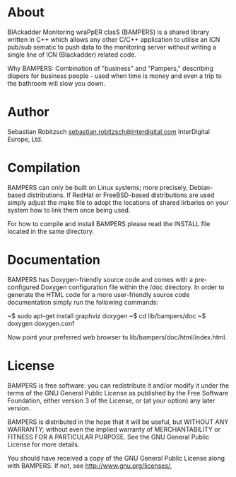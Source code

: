 # About
BlAckadder Monitoring wraPpER clasS (BAMPERS) is a shared library written in C++
which allows any other C/C++ application to utilise an ICN pub/sub sematic to
push data to the monitoring server without writing a single line of ICN
(Blackadder) related code.

Why BAMPERS: Combination of "business" and "Pampers," describing diapers for
business people - used when time is money and even a trip to the bathroom will
slow you down.

# Author
Sebastian Robitzsch <sebastian.robitzsch@interdigital.com>
InterDigital Europe, Ltd.

# Compilation
BAMPERS can only be built on Linux systems; more precisely, Debian-based
distributions. If RedHat or FreeBSD-based distributions are used simply adjust
the make file to adopt the locations of shared lirbaries on your system how to
link them once being used.

For how to compile and install BAMPERS please read the INSTALL file located in
the same directory.

# Documentation
BAMPERS has Doxygen-friendly source code and comes with a pre-configured Doxygen
configuration file within the /doc directory. In order to generate the HTML code
for a more user-friendly source code documentation simply run the following
commands:

~$ sudo apt-get install graphviz doxygen
~$ cd lib/bampers/doc
~$ doxygen doxygen.conf

Now point your preferred web browser to lib/bampers/doc/html/index.html.

# License
BAMPERS is free software: you can redistribute it and/or modify it under the
terms of the GNU General Public License as published by the Free Software
Foundation, either version 3 of the License, or (at your option) any later
version.

BAMPERS is distributed in the hope that it will be useful, but WITHOUT ANY
WARRANTY; without even the implied warranty of MERCHANTABILITY or FITNESS FOR A
PARTICULAR PURPOSE. See the GNU General Public License for more details.

You should have received a copy of the GNU General Public License along with
BAMPERS. If not, see <http://www.gnu.org/licenses/>,
